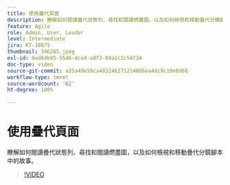 ```yaml
---
title: 使用疊代頁面
description: 瞭解如何閱讀疊代狀態列、尋找和閱讀燃盡圖，以及如何檢視和移動疊代分鏡腳本中的故事。
feature: Agile
role: Admin, User, Leader
level: Intermediate
jira: KT-10875
thumbnail: 346285.jpeg
exl-id: 9ad64b05-55d6-4ca4-a8f3-89a1c2c54f34
doc-type: video
source-git-commit: a25a49e59ca483246271214886ea4dc9c10e8d66
workflow-type: tm+mt
source-wordcount: '62'
ht-degree: 100%

---
```


# 使用疊代頁面

瞭解如何閱讀疊代狀態列、尋找和閱讀燃盡圖，以及如何檢視和移動疊代分鏡腳本中的故事。

>[!VIDEO](https://video.tv.adobe.com/v/346285/?quality=12&learn=on)
